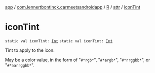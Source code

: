 [app](../../../index.md) / [com.lennertbontinck.carmeetsandroidapp](../../index.md) / [R](../index.md) / [attr](index.md) / [iconTint](./icon-tint.md)

# iconTint

`static val iconTint: `[`Int`](https://kotlinlang.org/api/latest/jvm/stdlib/kotlin/-int/index.html)
`static val iconTint: `[`Int`](https://kotlinlang.org/api/latest/jvm/stdlib/kotlin/-int/index.html)

Tint to apply to the icon.

May be a color value, in the form of "`#*rgb*`", "`#*argb*`", "`#*rrggbb*`", or "`#*aarrggbb*`".

